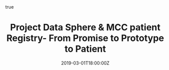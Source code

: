 ---
abstract: 
address:
  city: Washington
  country: United States
  postcode: ""
  region: District of Columbia
  street: 
all_day: false
authors: 
- admin
date: "2019-03-01T18:00:00Z"
date_end: "2019-03-01T18:10:00Z"
event: Merkel Cell Carcinoma Interest Group Meeting Conference
event_url: https://merkelcell.org/wp-content/uploads/2019/05/Summaryof14thAnnualMMIGMeeting_1Mar2019.pdf
featured: false
image:
  caption: 'Image credit: [**Unsplash**](https://unsplash.com/photos/bzdhc5b3Bxs)'
  focal_point: Right
links:
- icon: twitter
  icon_pack: fab
  name: Follow
  url: https://twitter.com/Dave_M_Miller
location: Merkel Cell Carcinoma Interest Group Meeting, Washington DC
math: true
projects:
- MCC Registry
publishDate: "2017-01-01T00:00:00Z"
slides: ""
summary: 
tags: 
- MCC Registry
- Merkel Cell Carcinoma
title: Project Data Sphere & MCC patient Registry- From Promise to Prototype to Patient
url_code: ""
url_pdf: ""
url_slides: "slides/MIG_3-1-19.pdf"
url_video: ""
---